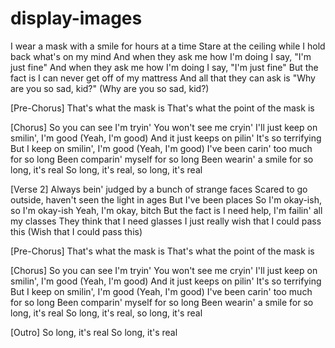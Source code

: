 # display-images
I wear a mask with a smile for hours at a time
Stare at the ceiling while I hold back what's on my mind
And when they ask me how I'm doing
I say, "I'm just fine"
And when they ask me how I'm doing
I say, "I'm just fine"
But the fact is
I can never get off of my mattress
And all that they can ask is
"Why are you so sad, kid?" (Why are you so sad, kid?)
 
[Pre-Chorus]
That's what the mask is
That's what the point of the mask is
 
[Chorus]
So you can see I'm tryin'
You won't see me cryin'
I'll just keep on smilin', I'm good (Yeah, I'm good)
And it just keeps on pilin'
It's so terrifying
But I keep on smilin', I'm good (Yeah, I'm good)
I've been carin' too much for so long
Been comparin' myself for so long
Been wearin' a smile for so long, it's real
So long, it's rеal, so long, it's real
 
[Verse 2]
Always bein' judged by a bunch of strangе faces
Scared to go outside, haven't seen the light in ages
But I've been places
So I'm okay-ish, so I'm okay-ish
Yeah, I'm okay, bitch
But the fact is
I need help, I'm failin' all my classes
They think that I need glasses
I just really wish that I could pass this (Wish that I could pass this)
 
[Pre-Chorus]
That's what the mask is
That's what the point of the mask is
 
[Chorus]
So you can see I'm tryin'
You won't see me cryin'
I'll just keep on smilin', I'm good (Yeah, I'm good)
And it just keeps on pilin'
It's so terrifying
But I keep on smilin', I'm good (Yeah, I'm good)
I've been carin' too much for so long
Been comparin' myself for so long
Been wearin' a smile for so long, it's real
So long, it's real, so long, it's real
 
[Outro]
So long, it's real
So long, it's real
